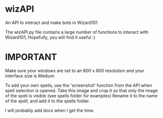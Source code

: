 # wizAPI

An API to interact and make bots in Wizard101

The wizAPI.py file contains a large number of functions to interact with Wizard101, Hopefully, you will find it useful :)

# IMPORTANT

Make sure your windows are set to an 800 x 600 resolution and your interface size is Medium

To add your own spells, use the 'screenshot' function from the API when spell selection is opened.
Take this image and crop it so that only the image of the spell is visible (see spells folder for examples)
Rename it to the name of the spell, and add it to the spells folder.

I will probably add docs when I get the time.
